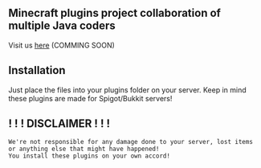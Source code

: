 Minecraft plugins project collaboration of multiple Java coders
-----------------------------------------------------------------

Visit us [here](http://yetimountain.xyz) (COMMING SOON)

Installation
-----------------
Just place the files into your plugins folder on your server. Keep in mind these plugins are made for Spigot/Bukkit servers!

! ! ! DISCLAIMER ! ! !
--------------------------------
```
We're not responsible for any damage done to your server, lost items or anything else that might have happened!
You install these plugins on your own accord!
```
